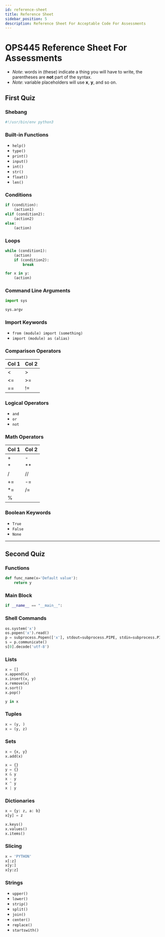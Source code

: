 ```yaml
---
id: reference-sheet
title: Reference Sheet
sidebar_position: 5
description: Reference Sheet For Acceptable Code For Assessments
---
```


# OPS445 Reference Sheet For Assessments

- _Note_: words in (these) indicate a thing you will have to write, the parentheses are **not** part of the syntax.
- _Note_: variable placeholders will use **x**, **y**, and so on.

## First Quiz

### Shebang

```python
#!/usr/bin/env python3
```

### Built-in Functions

- `help()`
- `type()`
- `print()`
- `input()`
- `int()`
- `str()`
- `float()`
- `len()`

### Conditions

```python
if (condition):
    (action1)
elif (condition2):
    (action2)
else:
    (action)
```

### Loops

```python
while (condition1):
    (action)
    if (condition2):
        break
```

```python
for x in y:
    (action)
```

### Command Line Arguments

```python
import sys

sys.argv
```

### Import Keywords

- `from (module) import (something)`
- `import (module) as (alias)`

### Comparison Operators

Col 1 | Col 2
--- | ---
&lt; | &gt;
&lt;= | &gt;=
== | !=

### Logical Operators

- `and`
- `or`
- `not`

### Math Operators

Col 1 | Col 2
--- | ---
+ | -
* | **
/ | //
+= | -=
*= | /=
% | 

### Boolean Keywords

- `True`
- `False`
- `None`

---

## Second Quiz

### Functions

```python
def func_name(x='Default value'):
    return y
```

### Main Block

```python
if __name__ == "__main__":
```

### Shell Commands

```python
os.system('x')
os.popen('x').read()
p = subprocess.Popen(['x'], stdout=subprocess.PIPE, stdin=subprocess.PIPE, stderr=subprocess.PIPE, shell=True)
s = p.communicate()
s[0].decode('utf-8')
```

### Lists

```python
x = []
x.append(x)
x.insert(x, y)
x.remove(x)
x.sort()
x.pop()

y in x
```


### Tuples

```python
x = (y, )
x = (y, z)
```

### Sets

```python
x = {x, y}
x.add(x)
```

```python
x = {}
y = {}
x & y
x - y
x ^ y
x | y
```

### Dictionaries

```python
x = {y: z, a: b}
x[y] = z

x.keys()
x.values()
x.items()
```

### Slicing

```python
x = 'PYTHON'
x[:z]
x[y:]
x[y:z]
```

### Strings

- `upper()`
- `lower()`
- `strip()`
- `split()`
- `join()`
- `center()`
- `replace()`
- `startswith()`



